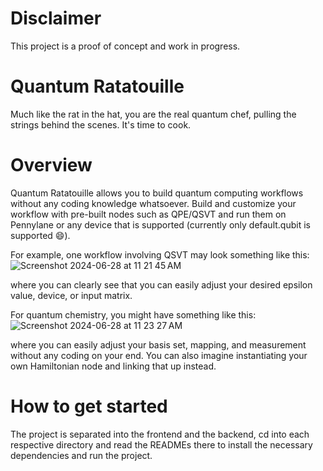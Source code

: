 # Disclaimer
This project is a proof of concept and work in progress.

# Quantum Ratatouille
Much like the rat in the hat, you are the real quantum chef, pulling the strings behind the scenes. 
It's time to cook.

# Overview
Quantum Ratatouille allows you to build quantum computing workflows without any coding knowledge whatsoever. Build and customize your workflow with pre-built nodes such as QPE/QSVT and run them on Pennylane or any device that is supported (currently only default.qubit is supported 😄).

For example, one workflow involving QSVT may look something like this:
![Screenshot 2024-06-28 at 11 21 45 AM](https://github.com/austingmhuang/quantum_ratatouille/assets/65315367/459d54b5-a46d-421f-bc7d-67ec781a0570)

where you can clearly see that you can easily adjust your desired epsilon value, device, or input matrix.

For quantum chemistry, you might have something like this:
![Screenshot 2024-06-28 at 11 23 27 AM](https://github.com/austingmhuang/quantum_ratatouille/assets/65315367/cb3a78e8-53f0-499a-9c52-546f46f85ece)

where you can easily adjust your basis set, mapping, and measurement without any coding on your end. You can also imagine instantiating your own Hamiltonian node and linking that up instead.

# How to get started
The project is separated into the frontend and the backend, cd into each respective directory and read the READMEs there to install the necessary dependencies and run the project.
